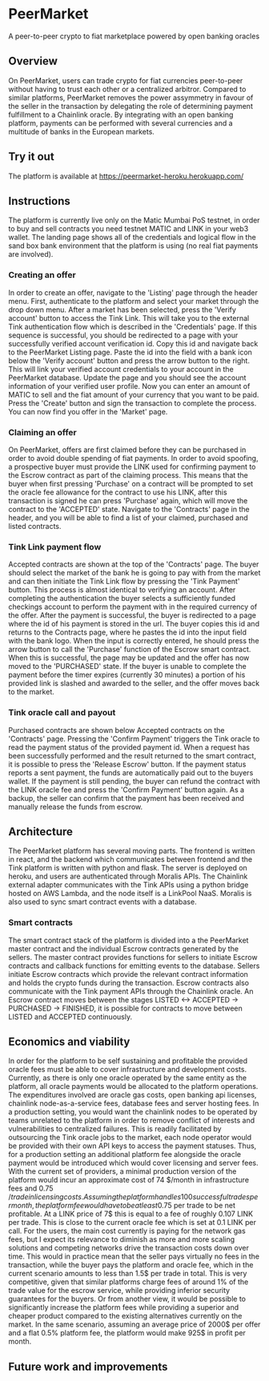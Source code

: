 # PeerMarket
A peer-to-peer crypto to fiat marketplace powered by open banking oracles

## Overview
On PeerMarket, users can trade crypto for fiat currencies peer-to-peer without having to trust each other or a centralized arbitror. Compared to similar platforms, 
PeerMarket removes the power assymmetry in favour of the seller in the transaction by delegating the role of determining payment fulfillment to a Chainlink oracle.
By integrating with an open banking platform, payments can be performed with several currencies and a multitude of banks in the European markets.

## Try it out
The platform is available at https://peermarket-heroku.herokuapp.com/

## Instructions
The platform is currently live only on the Matic Mumbai PoS testnet, in order to buy and sell contracts you need testnet MATIC and LINK in your web3 wallet.
The landing page shows all of the credentials and logical flow in the sand box bank environment that the platform is using (no real fiat payments are involved).

### Creating an offer
In order to create an offer, navigate to the 'Listing' page through the header menu. First, authenticate to the platform and select your market through the drop down menu.
After a market has been selected, press the 'Verify account' button to access the Tink Link. This will take you to the external Tink authentication flow which is described in the 'Credentials' page.
If this sequence is successful, you should be redirected to a page with your successfully verified account verification id. Copy this id and navigate back to the PeerMarket Listing page.
Paste the id into the field with a bank icon below the 'Verify account' button and press the arrow button to the right. This will link your verified account credentials to your account in the PeerMarket database.
Update the page and you should see the account information of your verified user profile. Now you can enter an amount of MATIC to sell and the fiat amount of your currency that you want to be paid.
Press the 'Create' button and sign the transaction to complete the process. You can now find you offer in the 'Market' page.

### Claiming an offer
On PeerMarket, offers are first claimed before they can be purchased in order to avoid double spending of fiat payments. In order to avoid spoofing,
a prospective buyer must provide the LINK used for confirming payment to the Escrow contract as part of the claiming process. This means that the buyer when first pressing
'Purchase' on a contract will be prompted to set the oracle fee allowance for the contract to use his LINK, after this transaction is signed he can press 'Purchase' again,
which will move the contract to the 'ACCEPTED' state. Navigate to the 'Contracts' page in the header, and you will be able to find a list of your claimed, purchased and listed contracts.

### Tink Link payment flow
Accepted contracts are shown at the top of the 'Contracts' page. The buyer should select the market of the bank he is going to pay with from the market and can
then initiate the Tink Link flow by pressing the 'Tink Payment' button. This process is almost identical to verifying an account. After completing the authentication the buyer 
selects a sufficiently funded checkings account to perform the payment with in the required currency of the offer. After the payment is successful, the buyer is redirected
to a page where the id of his payment is stored in the url. The buyer copies this id and returns to the Contracts page, where he pastes the id into the input field with the bank logo.
When the input is correctly entered, he should press the arrow button to call the 'Purchase' function of the Escrow smart contract. When this is successful, the page may be updated and the offer
has now moved to the 'PURCHASED' state. If the buyer is unable to complete the payment before the timer expires (currently 30 minutes) a portion of his provided link is slashed and awarded to the seller, and the offer moves back to the market. 

### Tink oracle call and payout
Purchased contracts are shown below Accepted contracts on the 'Contracts' page. Pressing the 'Confirm Payment' triggers the Tink oracle to read the payment status of the provided payment id.
When a request has been successfully performed and the result returned to the smart contract, it is possible to press the 'Release Escrow' button. If the payment status reports a sent payment,
the funds are automatically paid out to the buyers wallet. If the payment is still pending, the buyer can refund the contract with the LINK oracle fee and press the 'Confirm Payment' button again.
As a backup, the seller can confirm that the payment has been received and manually release the funds from escrow.

## Architecture
The PeerMarket platform has several moving parts. The frontend is written in react, and the backend which communicates between frontend and the Tink platform is written with python and flask. The server is deployed on heroku, and users are authenticated through Moralis APIs. The Chainlink external adapter communicates with the Tink APIs using a python bridge hosted on AWS Lambda, and the node itself is a LinkPool NaaS. Moralis is also used to sync smart contract events with a database.

### Smart contracts
The smart contract stack of the platform is divided into a the PeerMarket master contract and the individual Escrow contracts generated by the sellers. The master contract provides functions for sellers to initiate Escrow contracts and callback functions for emitting events to the database. Sellers initiate Escrow contracts which provide the relevant contract information and holds the crypto funds during the transaction. Escrow contracts also communicate with the Tink payment APIs through the Chainlink oracle. An Escrow contract moves between the stages LISTED <-> ACCEPTED -> PURCHASED -> FINISHED, it is possible for contracts to move between LISTED and ACCEPTED continuously.

## Economics and viability
In order for the platform to be self sustaining and profitable the provided oracle fees must be able to cover infrastructure and development costs. Currently, as there is only one oracle operated by the same entity as the platform, all oracle payments would be allocated to the platform operations. The expenditures involved are oracle gas costs, open banking api licenses, chainlink node-as-a-service fees, database fees and server hosting fees.
In a production setting, you would want the chainlink nodes to be operated by teams unrelated to the platform in order to remove conflict of interests and vulnerabilities to centralized failures. This is readily facilitated by outsourcing the Tink oracle jobs to the market, each node operator would be provided with their own API keys to access the payment statuses. Thus, for a production setting an additional platform fee alongside the oracle payment would be introduced which would cover licensing and server fees. 
With the current set of providers, a minimal production version of the platform would incur an approximate cost of 74 $/month in infrastructure fees and 0.75 $/trade in licensing costs.
Assuming the platform handles 100 successful trades per month, the platform fee would have to be at least 0.75$ per trade to be net profitable. At a LINK price of 7$ this is equal to a fee of roughly 0.107 LINK per trade. This is close to the current oracle fee which is set at 0.1 LINK per call.
For the users, the main cost currently is paying for the network gas fees, but I expect its relevance to diminish as more and more scaling solutions and competing networks drive the transaction costs down over time. This would in practice mean that the seller pays virtually no fees in the transaction, while the buyer pays the platform and oracle fee, which in the current scenario amounts to less than 1.5$ per trade in total. This is very competitive, given that similar platforms charge fees of around 1% of the trade value for the escrow service, while providing inferior security guarantees for the buyers. Or from another view, it would be possible to significantly increase the platform fees while providing a superior and cheaper product compared to the existing alternatives currently on the market. In the same scenario, assuming an average price of 2000$ per offer and a flat 0.5% platform fee, the platform would make 925$ in profit per month.
## Future work and improvements
